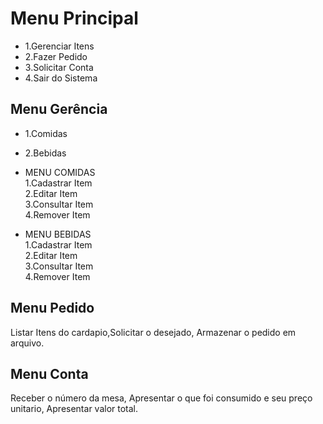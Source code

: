 Menu Principal
======
* 1.Gerenciar Itens
* 2.Fazer Pedido
* 3.Solicitar Conta
* 4.Sair do Sistema

Menu Gerência
------
* 1.Comidas
* 2.Bebidas

* MENU COMIDAS                                                                                                              
1.Cadastrar Item                                                                                                            
2.Editar Item                                                                                                               
3.Consultar Item                                                                                                            
4.Remover Item                                                                                                              

* MENU BEBIDAS                                                                                                              
1.Cadastrar Item                                                                                                            
2.Editar Item                                                                                                               
3.Consultar Item                                                                                                            
4.Remover Item                                                                                                              

Menu Pedido
------
Listar Itens do cardapio,Solicitar o desejado, Armazenar o pedido em arquivo.

Menu Conta
------
Receber o número da mesa, Apresentar o que foi consumido e seu preço unitario, Apresentar valor total.
